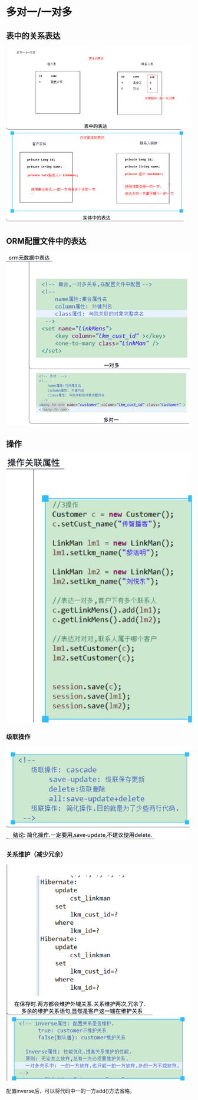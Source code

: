 # 多对一/一对多

## 表中的关系表达

![](../../../../.gitbook/assets/image%20%28166%29.png)

## ORM配置文件中的表达

![](../../../../.gitbook/assets/image%20%28247%29.png)

## 操作

![](../../../../.gitbook/assets/image%20%28151%29.png)

### 级联操作

![](../../../../.gitbook/assets/image%20%2887%29.png)

### 关系维护（减少冗余）

![](../../../../.gitbook/assets/image%20%28138%29.png)

配置inverse后，可以将代码中一的一方add\(\)方法省略。

